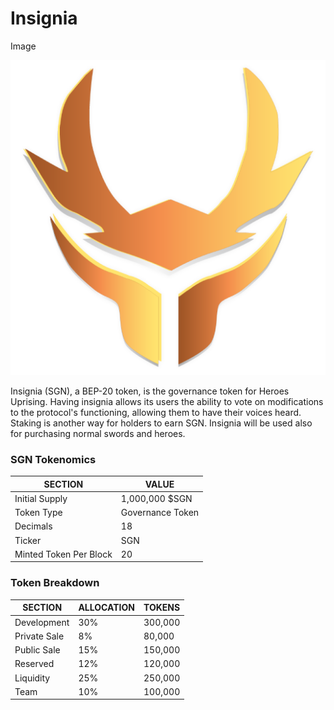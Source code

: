 # Insignia

Image

![](../.gitbook/assets/INSIGNIA-symbol111.png)







Insignia (SGN), a BEP-20 token, is the governance token for Heroes Uprising. Having insignia allows its users the ability to vote on modifications to the protocol's functioning, allowing them to have their voices heard. Staking is another way for holders to earn SGN. Insignia will be used also for purchasing normal swords and heroes.

### SGN Tokenomics

| SECTION                | VALUE            |
| ---------------------- | ---------------- |
| Initial Supply         | 1,000,000 $SGN   |
| Token Type             | Governance Token |
| Decimals               | 18               |
| Ticker                 | SGN              |
| Minted Token Per Block | 20               |

### Token Breakdown&#x20;

| SECTION      | ALLOCATION | TOKENS  |
| ------------ | ---------- | ------- |
| Development  | 30%        | 300,000 |
| Private Sale | 8%         | 80,000  |
| Public Sale  | 15%        | 150,000 |
| Reserved     | 12%        | 120,000 |
| Liquidity    | 25%        | 250,000 |
| Team         | 10%        | 100,000 |
